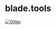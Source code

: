 # blade.tools

[![Gitter](https://badges.gitter.im/Join%20Chat.svg)](https://gitter.im/gamerson/blade.tools?utm_source=badge&utm_medium=badge&utm_campaign=pr-badge&utm_content=badge)